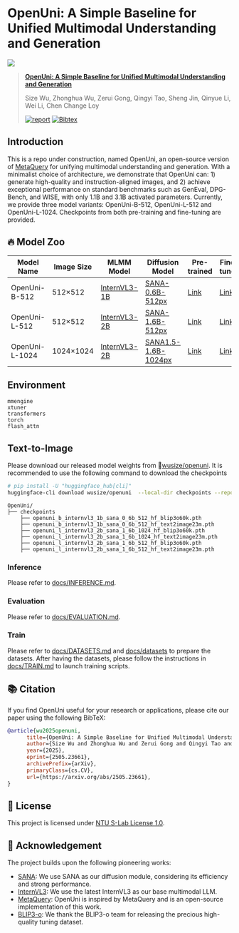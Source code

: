 # OpenUni: A Simple Baseline for Unified Multimodal Understanding and Generation

![](figures/teaser.png)

> **[OpenUni: A Simple Baseline for Unified Multimodal Understanding and Generation](https://arxiv.org/abs/2505.23661)**
>
> Size Wu, Zhonghua Wu, Zerui Gong, Qingyi Tao, Sheng Jin, Qinyue Li, Wei Li, Chen Change Loy
>
> [![report](https://img.shields.io/badge/arXiv-2505.23661-b31b1b.svg)](docs/report.pdf)
> [![Bibtex](https://img.shields.io/badge/Cite-BibTeX-blue)](https://github.com/wusize/OpenUni?tab=readme-ov-file#-citation)

## Introduction

This is a repo under construction, named OpenUni, an open-source version of [MetaQuery](https://xichenpan.com/metaquery) for unifying multimodal understanding and generation. With a minimalist choice of architecture, we demonstrate that OpenUni can: 1) generate high-quality and instruction-aligned images, and 2) achieve exceptional performance on standard benchmarks such as GenEval, DPG-Bench, and WISE, with only 1.1B and 3.1B activated parameters. Currently, we provide three model variants: OpenUni-B-512, OpenUni-L-512 and OpenUni-L-1024. Checkpoints from both pre-training and fine-tuning are provided.


## 🔥 Model Zoo

| Model Name | Image Size | MLMM Model | Diffusion Model | Pre-trained | Fine-tuned |
|------------|------------|------------|-----------------|-------------|------------|
| OpenUni-B-512 | 512×512 | [InternVL3-1B](https://huggingface.co/OpenGVLab/InternVL3-1B) | [SANA-0.6B-512px](https://huggingface.co/Efficient-Large-Model/Sana_600M_512px_diffusers) | [Link](https://huggingface.co/wusize/openuni/blob/main/openuni_b_internvl3_1b_sana_0_6b_512_hf_text2image23m.pth) | [Link](https://huggingface.co/wusize/openuni/blob/main/openuni_b_internvl3_1b_sana_0_6b_512_hf_blip3o60k.pth) |
| OpenUni-L-512 | 512×512 | [InternVL3-2B](https://huggingface.co/OpenGVLab/InternVL3-2B) | [SANA-1.6B-512px](https://huggingface.co/Efficient-Large-Model/Sana_1600M_512px_diffusers) | [Link](https://huggingface.co/wusize/openuni/blob/main/openuni_l_internvl3_2b_sana_1_6b_512_hf_text2image23m.pth) | [Link](https://huggingface.co/wusize/openuni/blob/main/openuni_l_internvl3_2b_sana_1_6b_512_hf_blip3o60k.pth) |
| OpenUni-L-1024 | 1024×1024 | [InternVL3-2B](https://huggingface.co/OpenGVLab/InternVL3-2B) | [SANA1.5-1.6B-1024px](https://huggingface.co/Efficient-Large-Model/SANA1.5_1.6B_1024px_diffusers) | [Link](https://huggingface.co/wusize/openuni/blob/main/openuni_l_internvl3_2b_sana_1_6b_512_hf_text2image23m.pth) | [Link](https://huggingface.co/wusize/openuni/blob/main/openuni_l_internvl3_2b_sana_1_6b_1024_hf_blip3o60k.pth) |





## Environment
```
mmengine
xtuner
transformers
torch
flash_attn
```

## Text-to-Image

Please download our released model weights from 🤗[wusize/openuni](https://huggingface.co/wusize/openuni). It is recommended to use the following command to download the checkpoints


```bash
# pip install -U "huggingface_hub[cli]"
huggingface-cli download wusize/openuni  --local-dir checkpoints --repo-type model
```

```text
OpenUni/
├── checkpoints
    ├── openuni_b_internvl3_1b_sana_0_6b_512_hf_blip3o60k.pth
    ├── openuni_b_internvl3_1b_sana_0_6b_512_hf_text2image23m.pth
    ├── openuni_l_internvl3_2b_sana_1_6b_1024_hf_blip3o60k.pth
    ├── openuni_l_internvl3_2b_sana_1_6b_1024_hf_text2image23m.pth
    ├── openuni_l_internvl3_2b_sana_1_6b_512_hf_blip3o60k.pth
    ├── openuni_l_internvl3_2b_sana_1_6b_512_hf_text2image23m.pth
```

### Inference
Please refer to [docs/INFERENCE.md](docs/INFERENCE.md).

### Evaluation
Please refer to [docs/EVALUATION.md](docs/EVALUATION.md).

### Train

Please refer to [docs/DATASETS.md](docs/DATASETS.md) and [docs/datasets](docs/datasets) to prepare the datasets. After having the datasets,
please follow the instructions in [docs/TRAIN.md](docs/TRAIN.md) to launch training scripts.

## 📚 Citation

If you find OpenUni useful for your research or applications, please cite our paper using the following BibTeX:

```bibtex
@article{wu2025openuni,
      title={OpenUni: A Simple Baseline for Unified Multimodal Understanding and Generation}, 
      author={Size Wu and Zhonghua Wu and Zerui Gong and Qingyi Tao and Sheng Jin and Qinyue Li and Wei Li and Chen Change Loy},
      year={2025},
      eprint={2505.23661},
      archivePrefix={arXiv},
      primaryClass={cs.CV},
      url={https://arxiv.org/abs/2505.23661}, 
}
```

## 📜 License
This project is licensed under [NTU S-Lab License 1.0](LICENSE).


## 🙏 Acknowledgement
The project builds upon the following pioneering works:
- [SANA](https://github.com/NVlabs/Sana): We use SANA as our diffusion module, considering its efficiency and strong performance.
- [InternVL3](https://github.com/OpenGVLab/InternVL): We use the latest InternVL3 as our base multimodal LLM.
- [MetaQuery](https://xichenpan.com/metaquery): OpenUni is inspired by MetaQuery and is an open-source implementation of this work.
- [BLIP3-o](https://github.com/JiuhaiChen/BLIP3o): We thank the BLIP3-o team for releasing the precious high-quality tuning dataset.
